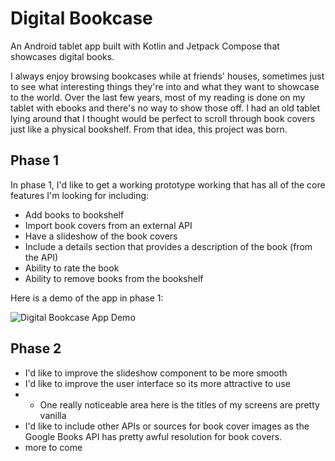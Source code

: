 # Digital Bookcase

An Android tablet app built with Kotlin and Jetpack Compose that showcases digital books.

I always enjoy browsing bookcases while at friends' houses, sometimes just to see what interesting things they're into and what they want to showcase to the world.  Over the last few years, most of my reading is done on my tablet with ebooks and there's no way to show those off.  I had an old tablet lying around that I thought would be perfect to scroll through book covers just like a physical bookshelf.  From that idea, this project was born.

## Phase 1

In phase 1, I'd like to get a working prototype working that has all of the core features I'm looking for including:

- Add books to bookshelf
- Import book covers from an external API
- Have a slideshow of the book covers
- Include a details section that provides a description of the book (from the API)
- Ability to rate the book
- Ability to remove books from the bookshelf

Here is a demo of the app in phase 1:

![Digital Bookcase App Demo](demo/DigitalBookcase_Phase_1_Demo.gif)

## Phase 2

- I'd like to improve the slideshow component to be more smooth
- I'd like to improve the user interface so its more attractive to use
- - One really noticeable area here is the titles of my screens are pretty vanilla
- I'd like to include other APIs or sources for book cover images as the Google Books API has pretty awful resolution for book covers.
- more to come
